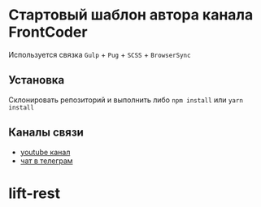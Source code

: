 # Стартовый шаблон автора канала FrontCoder
Используется связка `Gulp` + `Pug` + `SCSS` + `BrowserSync`

## Установка
Склонировать репозиторий и выполнить либо `npm install` или `yarn install`

## Каналы связи
- [youtube канал](https://www.youtube.com/c/frontcoder)
- [чат в телеграм](https://t.me/frontcoder)
# lift-rest
